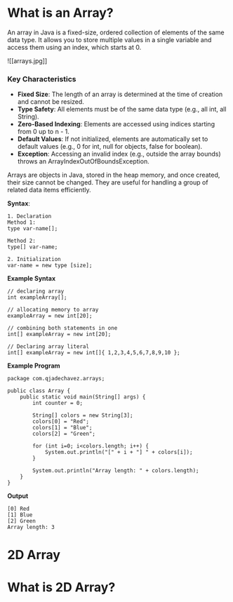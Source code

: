 # What is an Array?

An array in Java is a fixed-size, ordered collection of elements of the same data type. It allows you to store multiple values in a single variable and access them using an index, which starts at 0.

![[arrays.jpg]]
### Key Characteristics

- **Fixed Size**: The length of an array is determined at the time of creation and cannot be resized.
- **Type Safety**: All elements must be of the same data type (e.g., all int, all String).
- **Zero-Based Indexing**: Elements are accessed using indices starting from 0 up to n - 1.
- **Default Values**: If not initialized, elements are automatically set to default values (e.g., 0 for int, null for objects, false for boolean).
- **Exception**: Accessing an invalid index (e.g., outside the array bounds) throws an ArrayIndexOutOfBoundsException.

Arrays are objects in Java, stored in the heap memory, and once created, their size cannot be changed. They are useful for handling a group of related data items efficiently.

**Syntax**:
```
1. Declaration
Method 1:  
type var-name[];

Method 2:  
type[] var-name;

2. Initialization
var-name = new type [size];
```

**Example Syntax**
```
// declaring array  
int exampleArray[];

// allocating memory to array  
exampleArray = new int[20];

// combining both statements in one  
int[] exampleArray = new int[20];

// Declaring array literal  
int[] exampleArray = new int[]{ 1,2,3,4,5,6,7,8,9,10 };
```

**Example Program**
```
package com.qjadechavez.arrays;  
  
public class Array {  
    public static void main(String[] args) {  
        int counter = 0;  
  
        String[] colors = new String[3];  
        colors[0] = "Red";  
        colors[1] = "Blue";  
        colors[2] = "Green";  
  
        for (int i=0; i<colors.length; i++) {  
            System.out.println("[" + i + "] " + colors[i]);  
        }  
  
        System.out.println("Array length: " + colors.length);  
    }  
}
```

**Output**
```
[0] Red
[1] Blue
[2] Green
Array length: 3
```

# 2D Array
# What is 2D Array?

